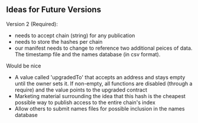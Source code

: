 ## Ideas for Future Versions

Version 2 (Required):

- needs to accept chain (string) for any publication
- needs to store the hashes per chain
- our manifest needs to change to reference two additional peices of data. The timestamp file and the names database (in csv format).

Would be nice

- A value called 'upgradedTo' that accepts an address and stays empty until the owner sets it. If non-empty, all functions are disabled (through a require) and the value points to the upgraded contract
- Marketing material surrounding the idea that this hash is the cheapest possible way to publish access to the entire chain's index
- Allow others to submit names files for possible inclusion in the names database
